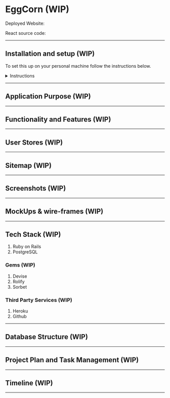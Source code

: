 # EggCorn (WIP)

Deployed Website: 

React source code:

---

## Installation and setup (WIP)

To set this up on your personal machine follow the instructions below.

<details close>
<summary> Instructions </summary>
<br>

1. These are instructions
2. These are also instructions
3. These are also also instructions

</details>

---

## Application Purpose (WIP)

---

## Functionality and Features (WIP)

---

## User Stores (WIP)

---

## Sitemap (WIP)

---

## Screenshots (WIP)

---

## MockUps & wire-frames (WIP)

---

## Tech Stack (WIP)

1. Ruby on Rails
2. PostgreSQL

### Gems (WIP)

1. Devise
2. Rolify
3. Sorbet

### Third Party Services (WIP)

1. Heroku
2. Github

---

## Database Structure (WIP)

---

## Project Plan and Task Management (WIP)

---

## Timeline (WIP)

---
